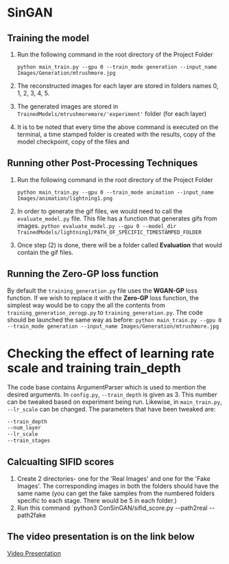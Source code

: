 # SinGAN

## Training the model
1. Run the following command in the root directory of the Project Folder

	`python main_train.py --gpu 0 --train_mode generation --input_name Images/Generation/mtrushmore.jpg`
2. The reconstructed images for each layer are stored in folders names 0, 1, 2, 3, 4, 5.
3. The generated images are stored in `TrainedModels/mtrushmoremore/'experiment'` folder (for each layer)
4. It is to be noted that every time the above command is executed on the terminal, a time stamped folder is created with the results, copy of the model checkpoint, copy of the files and

## Running other Post-Processing Techniques
1. Run the following command in the root directory of the Project Folder

	`python main_train.py --gpu 0 --train_mode animation --input_name Images/animation/lightning1.png`
2. In order to generate the gif files, we would need to call the `evaluate_model.py` file.  This file has a function that generates gifs from images.
`python evaluate_model.py --gpu 0 --model_dir TrainedModels/lightning1/PATH_OF_SPECIFIC_TIMESTAMPED_FOLDER`
3. Once step (2) is done, there will be a folder called **Evaluation** that would contain the gif files.

## Running the Zero-GP loss function
By default the `training_generation.py` file uses the **WGAN-GP** loss function. If we wish to replace it with the **Zero-GP** loss function, the simplest way would be to copy the all the contents from `training_generation_zerogp.py` to `training_generation.py`.
The code should be launched the same way as before: `python main_train.py --gpu 0 --train_mode generation --input_name Images/Generation/mtrushmore.jpg`

# Checking the effect of learning rate scale  and training train_depth
The code base contains ArgumentParser which is used to mention the desired arguments. In `config.py`, `--train_depth` is given as 3. This number can be tweaked based on experiment being run. Likewise, in `main_train.py`, `--lr_scale` can be changed.
The parameters that have been tweaked are:
````sh
--train_depth
--num_layer
--lr_scale
--train_stages
````
## Calcualting SIFID scores

1. Create 2 directories- one for the 'Real Images' and one for the 'Fake Images'. The corresponding images in both the folders should have the same name
 	(you can get the fake samples from the numbered folders specific to each stage. There would be 5 in each folder.)
2. Run this command `python3 ConSinGAN/sifid_score.py --path2real <real images path> --path2fake <fake images path>

## The video presentation is on the link below
[Video Presentation](https://youtu.be/sCyih8AzsSQ)
